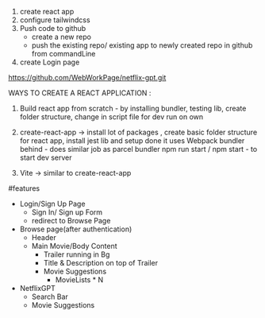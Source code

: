 
1) create react app
2) configure tailwindcss
3) Push code to github
     - create a new repo 
     - push the existing repo/ existing app to newly created repo in github from commandLine
3) create Login page

https://github.com/WebWorkPage/netflix-gpt.git

WAYS TO CREATE A REACT APPLICATION :
1) Build react app from scratch - by installing bundler, testing lib, create folder structure, change in script file for dev run on own

2) create-react-app -> install lot of packages , create basic folder structure for react app, install jest lib and setup done 
it uses Webpack bundler behind - does similar job as parcel bundler 
npm run start / npm start - to start dev server

3) Vite -> similar to create-react-app

#features
- Login/Sign Up Page
    - Sign In/ Sign up Form
    - redirect to Browse Page
- Browse page(after authentication)
    - Header
    - Main Movie/Body Content
        - Trailer running in Bg
        - Title & Description on top of Trailer
        - Movie Suggestions
            - MovieLists * N
- NetflixGPT
    - Search Bar
    - Movie Suggestions
        